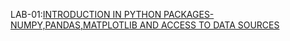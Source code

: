 LAB-01:[INTRODUCTION IN PYTHON PACKAGES-NUMPY,PANDAS,MATPLOTLIB AND ACCESS TO DATA SOURCES](https://github.com/soumyabayya/AIML-2024-25/blob/main/LAB_01.ipynb)
